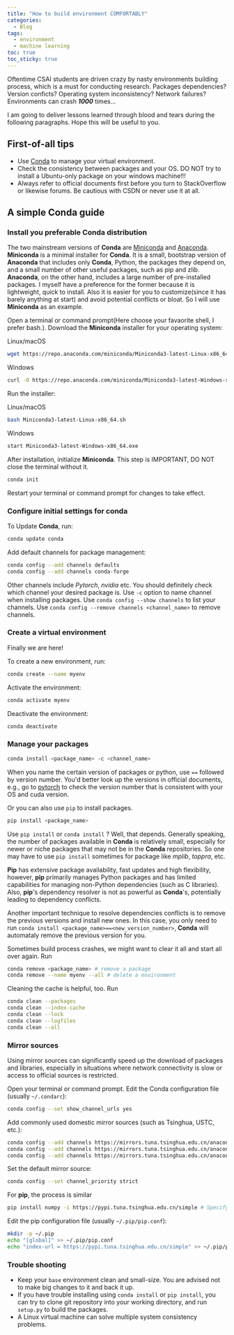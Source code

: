 ```yaml
---
title: "How to build environment COMFORTABLY"
categories:
  - Blog
tags:
  - environment
  - machine learning
toc: true
toc_sticky: true
---
```


Oftentime CSAI students are driven crazy by nasty environments building process, which is a must for conducting research. Packages dependencies? Version conficts? Operating system inconsistency? Network failures? Environments can crash ***1000*** times...

I am going to deliver lessons learned through blood and tears during the following paragraphs. Hope this will be useful to you.

<!--more-->

## First-of-all tips
* Use [Conda](https://docs.conda.org.cn/) to manage your virtual environment. 
* Check the consistency between packages and your OS. DO NOT try to install a Ubuntu-only package on your windows machine!!!
* Always refer to official documents first before you turn to StackOverflow or likewise forums. Be cautious with CSDN or never use it at all.

## A simple Conda guide

### Install you preferable Conda distribution

The two mainstream versions of **Conda** are [Miniconda](https://docs.anaconda.com/miniconda/) and [Anaconda](https://www.anaconda.com/). **Miniconda** is a minimal installer for **Conda**. It is a small, bootstrap version of **Anaconda** that includes only **Conda**, Python, the packages they depend on, and a small number of other useful packages, such as pip and zlib. **Anaconda**, on the other hand, includes a large number of pre-installed packages. I myself have a preference for the former because it is lightweight, quick to install. Also it is easier for you to customize(since it has barely anything at start) and avoid potential conflicts or bloat. So I will use **Miniconda** as an example.

Open a terminal or command prompt(Here choose your favaorite shell, I prefer bash.). Download the **Miniconda** installer for your operating system:

Linux/macOS
```bash
wget https://repo.anaconda.com/miniconda/Miniconda3-latest-Linux-x86_64.sh
```

Windows

```bash
curl -O https://repo.anaconda.com/miniconda/Miniconda3-latest-Windows-x86_64.exe
```

Run the installer:

Linux/macOS
```bash
bash Miniconda3-latest-Linux-x86_64.sh
```

Windows

```bash
start Miniconda3-latest-Windows-x86_64.exe
```

After installation, initialize **Miniconda**. This step is IMPORTANT, DO NOT close the terminal without it.

```bash
conda init
```

Restart your terminal or command prompt for changes to take effect.

### Configure initial settings for conda

To Update **Conda**, run:

```bash
conda update conda
```

Add default channels for package management:

```bash
conda config --add channels defaults
conda config --add channels conda-forge
```

Other channels include *Pytorch*, *nvidia* etc. You should definitely check which channel your desired package is. Use ```-c``` option to name channel when installing packages. Use ```conda config --show channels``` to list your channels. Use ```conda config --remove channels <channel_name>``` to remove channels.

### Create a virtual environment

Finally we are here!

To create a new environment, run:

```bash
conda create --name myenv
```

Activate the environment:

```bash
conda activate myenv
```

Deactivate the environment:

```bash
conda deactivate
```

### Manage your packages

```bash
conda install <package_name> -c <channel_name>
```

When you name the certain version of packages or python, use ```==``` followed by version number. You'd better look up the versions in official documents, e.g., go to [pytorch](pytorch.org) to check the version number that is consistent with your OS and cuda version.

Or you can also use ```pip``` to install packages. 

```bash
pip install <package_name>
```

Use ```pip install``` or ```conda install``` ? Well, that depends. Generally speaking, the number of packages available in **Conda** is relatively small, especially for newer or niche packages that may not be in the **Conda** repositories. So one may have to use ```pip install``` sometimes for package like *mplib*, *toppra*, etc. 

**Pip** has extensive package availability, fast updates and high flexibility, however, **pip** primarily manages Python packages and has limited capabilities for managing non-Python dependencies (such as C libraries). Also, **pip**'s dependency resolver is not as powerful as **Conda**'s, potentially leading to dependency conflicts.

Another important technique to resolve dependencies conflicts is to remove the previous versions and install new ones. In this case, you only need to run ```conda install <package_name>==<new_version_number>```, **Conda** will automataly remove the previous version for you.

Sometimes build process crashes, we might want to clear it all and start all over again. Run 

```bash
conda remove <package_name> # remove a package
conda remove --name myenv --all # delete a environment
```

Cleaning the cache is helpful, too. Run

```bash
conda clean --packages
conda clean --index-cache
conda clean --lock
conda clean --logfiles
conda clean --all
```

### Mirror sources

Using mirror sources can significantly speed up the download of packages and libraries, especially in situations where network connectivity is slow or access to official sources is restricted. 

Open your terminal or command prompt. Edit the Conda configuration file (usually ```~/.condarc```):

```bash
conda config --set show_channel_urls yes
```

Add commonly used domestic mirror sources (such as Tsinghua, USTC, etc.):

```bash
conda config --add channels https://mirrors.tuna.tsinghua.edu.cn/anaconda/pkgs/main/
conda config --add channels https://mirrors.tuna.tsinghua.edu.cn/anaconda/pkgs/free/
conda config --add channels https://mirrors.tuna.tsinghua.edu.cn/anaconda/cloud/conda-forge/
```

Set the default mirror source:

```bash
conda config --set channel_priority strict
```

For **pip**, the process is similar

```bash
pip install numpy -i https://pypi.tuna.tsinghua.edu.cn/simple # Specify a mirror source temporarily
```

Edit the pip configuration file (usually ```~/.pip/pip.conf```):

```bash
mkdir -p ~/.pip
echo "[global]" >> ~/.pip/pip.conf
echo "index-url = https://pypi.tuna.tsinghua.edu.cn/simple" >> ~/.pip/pip.conf
```

### Trouble shooting

* Keep your ```base``` environment clean and small-size. You are advised not to make big changes to it and back it up.
* If you have trouble installing using ```conda install``` or ```pip install```, you can try to clone git repository into your working directory, and run ```setup.py``` to build the packages.
* A Linux virtual machine can solve multiple system consistency problems.